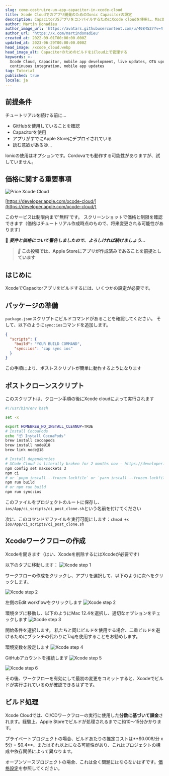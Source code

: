 ```yaml
---
slug: come-costruire-un-app-capacitor-in-xcode-cloud
title: Xcode Cloudでのアプリ開発のためのIonic Capacitorの設定
description: CapacitorJSアプリをコンパイルするためにXcode cloudを使用し、MacOSの必要性を回避します。
author: Martin Donadieu
author_image_url: 'https://avatars.githubusercontent.com/u/4084527?v=4'
author_url: 'https://x.com/martindonadieu'
created_at: 2022-09-01T00:00:00.000Z
updated_at: 2023-06-29T00:00:00.000Z
head_image: /xcode_cloud.webp
head_image_alt: CapacitorのためのビルドをiCloud上で管理する
keywords: >-
  Xcode Cloud, Capacitor, mobile app development, live updates, OTA updates,
  continuous integration, mobile app updates
tag: Tutorial
published: true
locale: ja
---
```

## 前提条件

チュートリアルを続ける前に...

-   GitHubを使用していることを確認
-   Capacitorを使用
-   アプリがすでにApple Storeにデプロイされている
-   読む意欲がある😆...

Ionicの使用はオプションです。Cordovaでも動作する可能性がありますが、試していません。

## 価格に関する重要事項

![Price Xcode Cloud](/xcode_cloud_price.webp)

[https://developer.apple.com/xcode-cloud/](https://developer.apple.com/xcode-cloud/)

このサービスは制限内まで'無料'です。
スクリーンショットで価格と制限を確認できます（価格はチュートリアル作成時点のもので、将来変更される可能性があります）

🔴 **_要件と価格について警告しましたので、よろしければ続けましょう..._**

> **_📣_ この投稿では、Apple Storeにアプリが作成済みであることを前提としています**

## はじめに

XcodeでCapacitorアプリをビルドするには、いくつかの設定が必要です。

## パッケージの準備

`package.json`スクリプトにビルドコマンドがあることを確認してください。
そして、以下のように`sync:ios`コマンドを追加します。

```json
{
  "scripts": {
    "build": "YOUR BUILD COMMAND",
    "sync:ios": "cap sync ios"
  }
}
```
この手順により、ポストスクリプトが簡単に動作するようになります

## ポストクローンスクリプト
このスクリプトは、クローン手順の後にXcode cloudによって実行されます

```bash
#!/usr/bin/env bash

set -x

export HOMEBREW_NO_INSTALL_CLEANUP=TRUE
# Install CocoaPods
echo "📦 Install CocoaPods"
brew install cocoapods
brew install node@18
brew link node@18

# Install dependencies
# XCode Cloud is literally broken for 2 months now - https://developer.apple.com/forums/thread/738136?answerId=774510022#774510022
npm config set maxsockets 3
npm ci
# or `pnpm install --frozen-lockfile` or `yarn install --frozen-lockfile` or bun install
npm run build 
# or npm run build
npm run sync:ios
```

このファイルをプロジェクトのルートに保存し、`ios/App/ci_scripts/ci_post_clone.sh`という名前を付けてください

次に、このコマンドでファイルを実行可能にします：`chmod +x ios/App/ci_scripts/ci_post_clone.sh`

## Xcodeワークフローの作成

Xcodeを開きます（はい、Xcodeを削除するにはXcodeが必要です）

以下のタブに移動します：
![Xcode step 1](/xcode_step_1.webp)

ワークフローの作成をクリックし、アプリを選択して、以下のように次へをクリックします。

![Xcode step 2](/xcode_step_2.webp)

左側のEdit workflowをクリックします
![Xcode step 2](/xcode_step_3.webp)

環境タブに移動し、以下のようにMac 12.4を選択し、適切なオプションをチェックします
![Xcode step 3](/xcode_step_3.webp)

開始条件を選択します。
私たちと同じビルドを使用する場合、二重ビルドを避けるためにブランチの代わりにTagを使用することをお勧めします。

環境変数を設定します
![Xcode step 4](/xcode_step_4.webp)

GitHubアカウントを接続します
![Xcode step 5](/xcode_step_5.webp)

![Xcode step 6](/xcode_step_6.webp)

その後、ワークフローを有効にして最初の変更をコミットすると、Xcodeでビルドが実行されているのが確認できるはずです。

## **ビルド処理**

Xcode Cloudでは、CI/CDワークフローの実行に使用した**分数に基づいて課金**されます。経験上、Apple Storeでビルドが処理されるまでに約10〜15分かかります。

プライベートプロジェクトの場合、ビルドあたりの推定コストは**$0.008/分 x 5分 = $0.4**、またはそれ以上になる可能性があり、これはプロジェクトの構成や依存関係によって異なります。

オープンソースプロジェクトの場合、これは全く問題にはならないはずです。[価格設定](https://github.com/pricing/)を参照してください。
